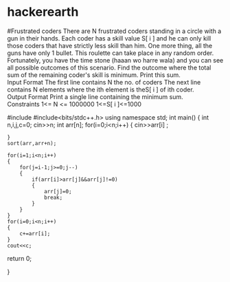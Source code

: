 # hackerearth
#Frustrated coders 
There are N frustrated coders standing in a circle with a gun in their hands. Each coder has a skill value S[ i ] and he can only kill those coders that have strictly less skill than him. One more thing, all the guns have only 1 bullet. This roulette can take place in any random order. Fortunately, you have the time stone (haaan wo harre wala) and you can see all possible outcomes of this scenario. Find the outcome where the total sum of the remaining coder's skill is minimum. Print this sum.  
Input Format
 The first line contains N the no. of coders The next line contains N  elements where the ith element is theS[ i ] of ith coder.  
Output Format 
Print a single line containing the minimum sum.  
Constraints 1<= N <= 1000000 1<=S[ i ]<=1000   



#include<iostream>
#include<bits/stdc++.h>
using namespace std;
int main()
{
    int n,i,j,c=0;
    cin>>n;
    int arr[n];
    for(i=0;i<n;i++)
    {
        cin>>arr[i] ;
        
    }
    sort(arr,arr+n);
    
    for(i=1;i<n;i++)
    {
        for(j=i-1;j>=0;j--)
        {
            if(arr[i]>arr[j]&&arr[j]!=0)
            {
                arr[j]=0;
                break;
            }
        }
    }
    for(i=0;i<n;i++)
    {
        c+=arr[i];
    }
    cout<<c;
 
return 0;
    
}
  
